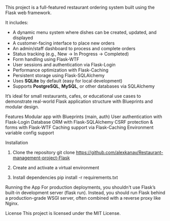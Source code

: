 This project is a full-featured restaurant ordering system built using the Flask web framework.

It includes:

- A dynamic menu system where dishes can be created, updated, and displayed
- A customer-facing interface to place new orders
- An admin/staff dashboard to process and complete orders
- Status tracking (e.g., New → In Progress → Completed)
- Form handling using Flask-WTF
- User sessions and authentication via Flask-Login
- Performance optimization with Flask-Caching
- Persistent storage using Flask-SQLAlchemy
- Uses **SQLite** by default (easy for local development)
- Supports **PostgreSQL**, **MySQL**, or other databases via SQLAlchemy

It’s ideal for small restaurants, cafes, or educational use cases to demonstrate real-world Flask application structure with Blueprints and modular design.


Features
Modular app with Blueprints (main, auth)
User authentication with Flask-Login
Database ORM with Flask-SQLAlchemy
CSRF protection & forms with Flask-WTF
Caching support via Flask-Caching
Environment variable config support


 Installation
1. Clone the repository
git clone https://github.com/alexkanav/Restaurant-management-project-Flask

2. Create and activate a virtual environment

3. Install dependencies
pip install -r requirements.txt

Running the App
For production deployments, you shouldn't use Flask’s built-in development server (flask run). Instead, you should run Flask behind a production-grade WSGI server, often combined with a reverse proxy like Nginx.


License
This project is licensed under the MIT License.

